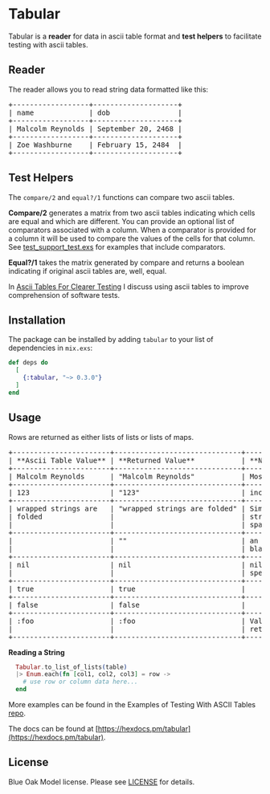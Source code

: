 Tabular
=======

Tabular is a **reader** for data in ascii table format 
and **test helpers** to facilitate testing with ascii tables.

Reader
------

The reader allows you to read string data formatted like this:

<pre>
+------------------+--------------------+
| name             | dob                |
+------------------+--------------------+
| Malcolm Reynolds | September 20, 2468 |
+------------------+--------------------+
| Zoe Washburne    | February 15, 2484  |
+------------------+--------------------+
</pre>

Test Helpers
------------

The `compare/2` and `equal?/1` functions can compare two ascii tables. 

**Compare/2** generates a matrix from two ascii tables indicating which cells 
are equal and which are different. You can provide an optional list of comparators
associated with a column. When a comparator is provided for a column it will be used 
to compare the values of the cells for that column. See [test_support_test.exs][2]
for examples that include comparators.

[2]: https://github.com/kellyfelkins/tabular/blob/master/test/test_support_test.exs

**Equal?/1** takes the matrix generated by compare and returns a boolean indicating 
if original ascii tables are, well, equal.

In [Ascii Tables For Clearer Testing][1] I discuss using ascii tables to improve comprehension
of software tests.

[1]: https://punctuatedproductivity.wordpress.com/2016/02/02/ascii-tables-for-clearer-testing/

Installation
------------

The package can be installed by adding `tabular` to your list of dependencies in `mix.exs`:

```elixir
def deps do
  [
    {:tabular, "~> 0.3.0"}
  ]
end
```

Usage
-----

Rows are returned as either lists of lists or lists of maps.

<pre>
+-----------------------+------------------------------+-----------------------------------+
| **Ascii Table Value** | **Returned Value**           | **Notes**                         |
+-----------------------+------------------------------+-----------------------------------+
| Malcolm Reynolds      | "Malcolm Reynolds"           | Most values returned as string    |
+-----------------------+------------------------------+-----------------------------------+
| 123                   | "123"                        | including numbers                 |
+-----------------------+------------------------------+-----------------------------------+
| wrapped strings are   | "wrapped strings are folded" | Similar to yaml, wrapped          |
| folded                |                              | strings are folded with a single  |
|                       |                              | space replacing the new line      |
+-----------------------+------------------------------+-----------------------------------+
|                       | ""                           | an empty string is returned for   | 
|                       |                              | blank cells                       |
+-----------------------+------------------------------+-----------------------------------+
| nil                   | nil                          | nil, true, and false are          |
|                       |                              | special values                    |
+-----------------------+------------------------------+-----------------------------------+
| true                  | true                         |                                   |
+-----------------------+------------------------------+-----------------------------------+
| false                 | false                        |                                   |
+-----------------------+------------------------------+-----------------------------------+
| :foo                  | :foo                         | Values beginning with a colon are |
|                       |                              | returned as atoms                 |
+-----------------------+------------------------------+-----------------------------------+
</pre>

**Reading a String**

```elixir
  Tabular.to_list_of_lists(table)
  |> Enum.each(fn [col1, col2, col3] = row ->
    # use row or column data here...
  end
```

More examples can be found in the Examples of Testing With ASCII Tables [repo](https://github.com/kellyfelkins/examples_of_testing_with_ascii_tables).

The docs can be found at [https://hexdocs.pm/tabular](https://hexdocs.pm/tabular).

## License

Blue Oak Model license. Please see [LICENSE][license] for details.

[LICENSE]: https://github.com/kellyfelkins/tabular/blob/master/LICENSE.md
